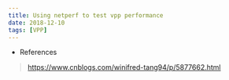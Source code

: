 ```yaml
---
title: Using netperf to test vpp performance
date: 2018-12-10
tags: [VPP]
---
```


- References
> https://www.cnblogs.com/winifred-tang94/p/5877662.html


